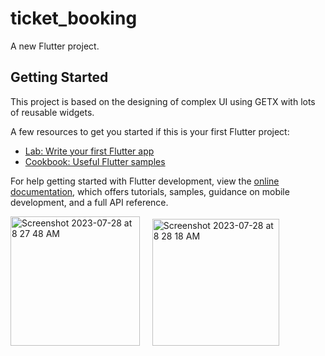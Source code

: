 # ticket_booking

A new Flutter project.

## Getting Started

This project is based on the designing of complex UI using GETX with lots of reusable widgets.

A few resources to get you started if this is your first Flutter project:

- [Lab: Write your first Flutter app](https://docs.flutter.dev/get-started/codelab)
- [Cookbook: Useful Flutter samples](https://docs.flutter.dev/cookbook)

For help getting started with Flutter development, view the
[online documentation](https://docs.flutter.dev/), which offers tutorials,
samples, guidance on mobile development, and a full API reference.

<img width="207" alt="Screenshot 2023-07-28 at 8 27 48 AM" src="https://github.com/shaheerzk01/Flutter_Booking_App_GETX/assets/103843506/6917e587-d988-4ca8-ab3b-ed7fe6d81274">
&nbsp;
&nbsp;

<img width="203" alt="Screenshot 2023-07-28 at 8 28 18 AM" src="https://github.com/shaheerzk01/Flutter_Booking_App_GETX/assets/103843506/a65825dc-2087-43d1-879b-6364e619ff71">
